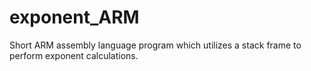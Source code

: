 # exponent_ARM
Short ARM assembly language program which utilizes a stack frame to perform exponent calculations.
